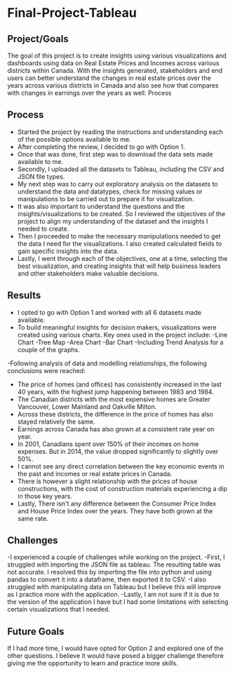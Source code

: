 # Final-Project-Tableau

## Project/Goals
The goal of this project is to create insights using various visualizations and dashboards using data on Real Estate Prices and Incomes across various districts within Canada.
With the insights generated, stakeholders and end users can better understand the changes in real estate prices over the years across various districts in Canada and also see how that compares with changes in earnings over the years as well.
Process

## Process
- Started the project by reading the instructions and understanding each of the possible options available to me.
- After completing the review, I decided to go with Option 1.
- Once that was done, first step was to download the data sets made available to me.
- Secondly, I uploaded all the datasets to Tableau, including the CSV and JSON file types.
- My next step was to carry out exploratory analysis on the datasets to understand the data and datatypes, check for missing values or manipulations to be carried out to prepare it for visualization.
- It was also important to understand the questions and the insights/visualizations to be created. So I reviewed the objectives of the project to align my understanding of the dataset and the insights I needed to create.
- Then I proceeded to make the necessary manipulations needed to get the data I need for the visualizations. I also created calculated fields to gain specific insights into the data.
- Lastly, I went through each of the objectives, one at a time, selecting the best visualization, and creating insights that will help business leaders and other stakeholders make valuable decisions. 

## Results
- I opted to go with Option 1 and worked with all 6 datasets made available.
- To build meaningful insights for decision makers, visualizations were created using various charts. Key ones used in the project include:
-Line Chart
-Tree Map
-Area Chart
-Bar Chart
-Including Trend Analysis for a couple of the graphs.

-Following analysis of data and modelling relationships, the following conclusions were reached:
- The price of homes (and offices) has consistently increased in the last 40 years, with the highest jump happening between 1983 and 1984.
- The Canadian districts with the most expensive homes are Greater Vancouver, Lower Mainland and Oakville Milton.
- Across these districts, the difference in the price of homes has also stayed relatively the same.
- Earnings across Canada has also grown at a consistent rate year on year.
- In 2001, Canadians spent over 150% of their incomes on home expenses. But in 2014, the value dropped significantly to slightly over 50%.
- I cannot see any direct correlation between the key economic events in the past and incomes or real estate prices in Canada.
- There is however a slight relationship with the prices of house constructions, with the cost of construction materials experiencing a dip in those key years.
- Lastly, There isn't any difference between the Consumer Price Index and House Price Index over the years. They have both grown at the same rate. 

## Challenges 
-I experienced a couple of challenges while working on the project.
-First, I struggled with importing the JSON file as tableau. The resulting table was not accurate. I resolved this by importing the file into python and using pandas to convert it into a dataframe, then exported it to CSV.
-I also struggled with manipulating data on Tableau but I believe this will improve as I practice more with the application.
-Lastly, I am not sure if it is due to the version of the application I have but I had some limitations with selecting certain visualizations that I needed. 

## Future Goals
If I had more time, I would have opted for Option 2 and explored one of the other questions. I believe it would have posed a bigger challenge therefore giving me the opportunity to learn and practice more skills. 
